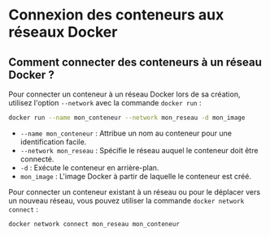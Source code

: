 # Connexion des conteneurs aux réseaux Docker

## Comment connecter des conteneurs à un réseau Docker ?

Pour connecter un conteneur à un réseau Docker lors de sa création, utilisez l'option `--network` avec la commande `docker run` :

```zsh
docker run --name mon_conteneur --network mon_reseau -d mon_image
```

- `--name mon_conteneur` : Attribue un nom au conteneur pour une identification facile.
- `--network mon_reseau` : Spécifie le réseau auquel le conteneur doit être connecté.
- `-d` : Exécute le conteneur en arrière-plan.
- `mon_image` : L'image Docker à partir de laquelle le conteneur est créé.

Pour connecter un conteneur existant à un réseau ou pour le déplacer vers un nouveau réseau, vous pouvez utiliser la commande `docker network connect` :

```zsh
docker network connect mon_reseau mon_conteneur
```
